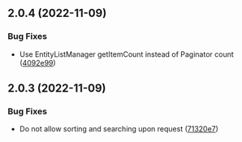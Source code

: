 ## 2.0.4 (2022-11-09)

### Bug Fixes

* Use EntityListManager getItemCount instead of Paginator count ([4092e99](https://github.com/roadiz/AbstractBlogTheme/commit/4092e99fdfb45cf7b42b0b9e5ce8a7151516de9c))

## 2.0.3 (2022-11-09)

### Bug Fixes

* Do not allow sorting and searching upon request ([71320e7](https://github.com/roadiz/AbstractBlogTheme/commit/71320e778ed054f21ca6ee09a22f16de4858dc31))

